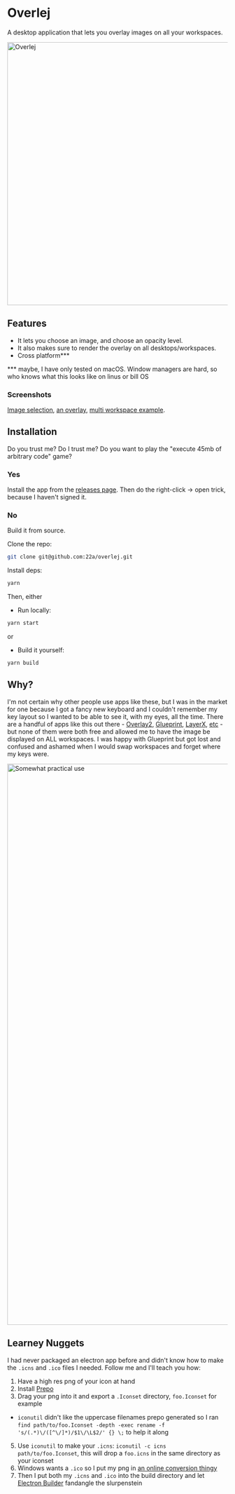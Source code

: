 # Overlej

A desktop application that lets you overlay images on all your workspaces.

<img height="600" alt="Overlej" src="https://user-images.githubusercontent.com/7144173/31867355-ed5a1d74-b785-11e7-8ff7-71c66adb719b.png">

## Features
* It lets you choose an image, and choose an opacity level.
* It also makes sure to render the overlay on all desktops/workspaces.
* Cross platform***

*** maybe, I have only tested on macOS. Window managers are hard, so who knows what this looks like on linus or bill OS

### Screenshots

[Image selection](https://user-images.githubusercontent.com/7144173/31867357-f0832f9a-b785-11e7-9f7a-a5ec0ba69e2f.png), [an overlay](https://user-images.githubusercontent.com/7144173/31867358-f379ac6a-b785-11e7-98ba-73dbe0d5c996.png), [multi workspace example](https://user-images.githubusercontent.com/7144173/31867359-f5e8f618-b785-11e7-9342-4e7eab3b2a79.png).


## Installation
Do you trust me? Do I trust me? Do you want to play the "execute 45mb of arbitrary code" game?

### Yes
Install the app from the [releases page](https://github.com/22a/overlej/releases).
Then do the right-click -> open trick, because I haven't signed it.

### No
Build it from source.

Clone the repo:
```bash
git clone git@github.com:22a/overlej.git
```

Install deps:
```bash
yarn
```

Then, either

* Run locally:
```bash
yarn start
```

or

* Build it yourself:
```bash
yarn build
```

## Why?
I'm not certain why other people use apps like these, but I was in the market for one because I got a fancy new keyboard and I couldn't remember my key layout so I wanted to be able to see it, with my eyes, all the time. There are a handful of apps like this out there - [Overlay2](http://www.colinthomas.com/overlay/), [Glueprint](http://glueprintapp.com/), [LayerX](https://github.com/yuhua-chen/LayerX), [etc](https://alternativeto.net/software/overlay2/) - but none of them were both free and allowed me to have the image be displayed on ALL workspaces. I was happy with Glueprint but got lost and confused and ashamed when I would swap workspaces and forget where my keys were.

<img width="1280" alt="Somewhat practical use" src="https://user-images.githubusercontent.com/7144173/31867360-f829c0b0-b785-11e7-89ac-7a28fa2937df.png">

## Learney Nuggets
I had never packaged an electron app before and didn't know how to make the `.icns` and `.ico` files I needed. Follow me and I'll teach you how:

1. Have a high res png of your icon at hand
2. Install [Prepo](https://itunes.apple.com/us/app/prepo/id476533227?mt=12)
3. Drag your png into it and export a `.Iconset` directory, `foo.Iconset` for example
* `iconutil` didn't like the uppercase filenames prepo generated so I ran `find path/to/foo.Iconset -depth -exec rename -f 's/(.*)\/([^\/]*)/$1\/\L$2/' {} \;` to help it along
5. Use `iconutil` to make your `.icns`: `iconutil -c icns path/to/foo.Iconset`, this will drop a `foo.icns` in the same directory as your iconset
6. Windows wants a `.ico` so I put my png in [an online conversion thingy](https://iconverticons.com/online/)
7. Then I put both my `.icns` and `.ico` into the build directory and let [Electron Builder](https://github.com/electron-userland/electron-builder) fandangle the slurpenstein
